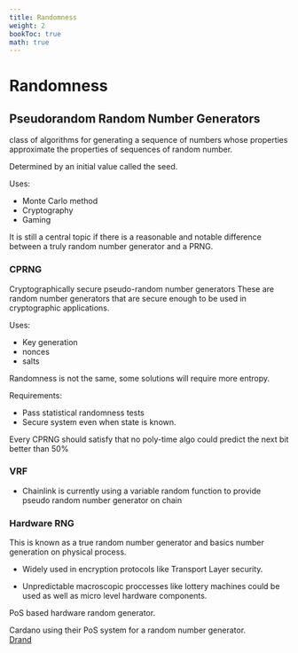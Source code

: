 ```yaml
---
title: Randomness
weight: 2
bookToc: true
math: true
---
```



# Randomness

## Pseudorandom Random Number Generators

class of algorithms for generating a sequence of numbers whose properties approximate the properties of sequences of random number. 

Determined by an initial value called the seed. 

Uses:
- Monte Carlo method
- Cryptography
- Gaming

It is still a central topic if there is a reasonable and notable difference between a truly random number generator and a PRNG.

### CPRNG
Cryptographically secure pseudo-random number generators
These are random number generators that are secure enough to be used in cryptographic applications.

Uses: 
- Key generation
- nonces
- salts

Randomness is not the same, some solutions will require more entropy. 

Requirements:
- Pass statistical randomness tests
- Secure system even when state is known. 

Every CPRNG should satisfy that no poly-time algo could predict the next bit better than 50%


### VRF
- Chainlink is currently using a variable random function to provide pseudo random number generator on chain

### Hardware RNG
 This is known as a true random number generator and basics number generation on physical process.

 - Widely used in encryption protocols like Transport Layer security.

- Unpredictable macroscopic proccesses like lottery machines could be used as well as micro level hardware components. 


PoS based hardware random generator. 

Cardano using their PoS system for a random number generator.   
[Drand](https://research.protocol.ai/talks/drand-distributed-bias-resistant-unpredictable-and-publicly-verifiable-randomness/)  
